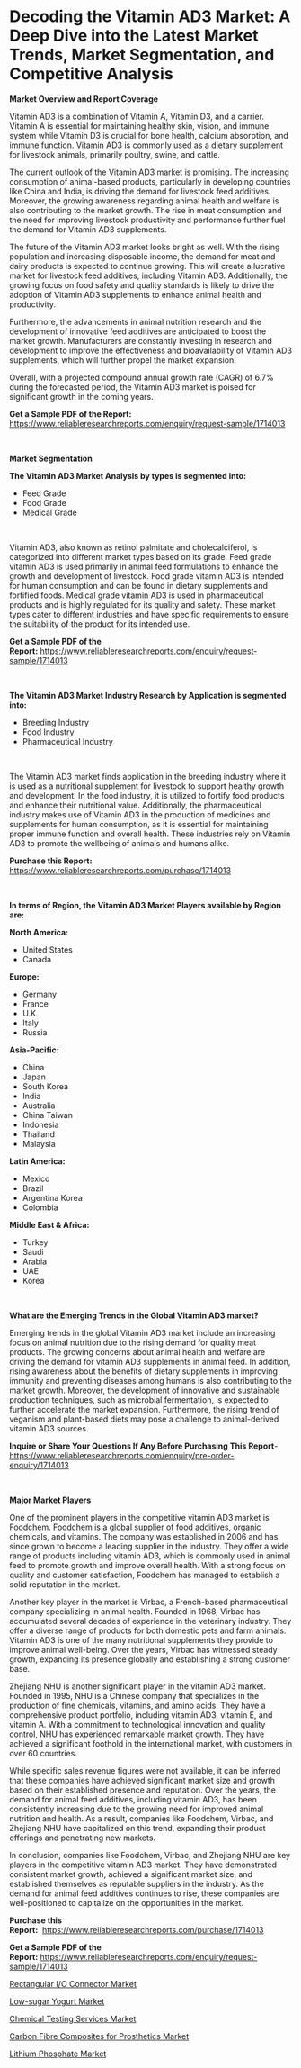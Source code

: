 <p><h1>Decoding the Vitamin AD3 Market: A Deep Dive into the Latest Market Trends, Market Segmentation, and Competitive Analysis</h1></p><p><strong>Market Overview and Report Coverage</strong></p>
<p><p>Vitamin AD3 is a combination of Vitamin A, Vitamin D3, and a carrier. Vitamin A is essential for maintaining healthy skin, vision, and immune system while Vitamin D3 is crucial for bone health, calcium absorption, and immune function. Vitamin AD3 is commonly used as a dietary supplement for livestock animals, primarily poultry, swine, and cattle.</p><p>The current outlook of the Vitamin AD3 market is promising. The increasing consumption of animal-based products, particularly in developing countries like China and India, is driving the demand for livestock feed additives. Moreover, the growing awareness regarding animal health and welfare is also contributing to the market growth. The rise in meat consumption and the need for improving livestock productivity and performance further fuel the demand for Vitamin AD3 supplements.</p><p>The future of the Vitamin AD3 market looks bright as well. With the rising population and increasing disposable income, the demand for meat and dairy products is expected to continue growing. This will create a lucrative market for livestock feed additives, including Vitamin AD3. Additionally, the growing focus on food safety and quality standards is likely to drive the adoption of Vitamin AD3 supplements to enhance animal health and productivity.</p><p>Furthermore, the advancements in animal nutrition research and the development of innovative feed additives are anticipated to boost the market growth. Manufacturers are constantly investing in research and development to improve the effectiveness and bioavailability of Vitamin AD3 supplements, which will further propel the market expansion.</p><p>Overall, with a projected compound annual growth rate (CAGR) of 6.7% during the forecasted period, the Vitamin AD3 market is poised for significant growth in the coming years.</p></p>
<p><strong>Get a Sample PDF of the Report:</strong> <a href="https://www.reliableresearchreports.com/enquiry/request-sample/1714013">https://www.reliableresearchreports.com/enquiry/request-sample/1714013</a></p>
<p>&nbsp;</p>
<p><strong>Market Segmentation</strong></p>
<p><strong>The Vitamin AD3 Market Analysis by types is segmented into:</strong></p>
<p><ul><li>Feed Grade</li><li>Food Grade</li><li>Medical Grade</li></ul></p>
<p>&nbsp;</p>
<p><p>Vitamin AD3, also known as retinol palmitate and cholecalciferol, is categorized into different market types based on its grade. Feed grade vitamin AD3 is used primarily in animal feed formulations to enhance the growth and development of livestock. Food grade vitamin AD3 is intended for human consumption and can be found in dietary supplements and fortified foods. Medical grade vitamin AD3 is used in pharmaceutical products and is highly regulated for its quality and safety. These market types cater to different industries and have specific requirements to ensure the suitability of the product for its intended use.</p></p>
<p><strong>Get a Sample PDF of the Report:</strong>&nbsp;<a href="https://www.reliableresearchreports.com/enquiry/request-sample/1714013">https://www.reliableresearchreports.com/enquiry/request-sample/1714013</a></p>
<p>&nbsp;</p>
<p><strong>The Vitamin AD3 Market Industry Research by Application is segmented into:</strong></p>
<p><ul><li>Breeding Industry</li><li>Food Industry</li><li>Pharmaceutical Industry</li></ul></p>
<p>&nbsp;</p>
<p><p>The Vitamin AD3 market finds application in the breeding industry where it is used as a nutritional supplement for livestock to support healthy growth and development. In the food industry, it is utilized to fortify food products and enhance their nutritional value. Additionally, the pharmaceutical industry makes use of Vitamin AD3 in the production of medicines and supplements for human consumption, as it is essential for maintaining proper immune function and overall health. These industries rely on Vitamin AD3 to promote the wellbeing of animals and humans alike.</p></p>
<p><strong>Purchase this Report:</strong>&nbsp; <a href="https://www.reliableresearchreports.com/purchase/1714013">https://www.reliableresearchreports.com/purchase/1714013</a></p>
<p>&nbsp;</p>
<p><strong>In terms of Region, the Vitamin AD3 Market Players available by Region are:</strong></p>
<p>
    <p> <strong> North America: </strong>
        <ul>
            <li>United States</li>
            <li>Canada</li>
        </ul>
        </p> 
    <p> <strong> Europe: </strong>
        <ul>
            <li>Germany</li>
            <li>France</li>
            <li>U.K.</li>
            <li>Italy</li>
            <li>Russia</li>
        </ul>
        </p> 
    <p> <strong> Asia-Pacific: </strong>
        <ul>
            <li>China</li>
            <li>Japan</li>
            <li>South Korea</li>
            <li>India</li>
            <li>Australia</li>
            <li>China Taiwan</li>
            <li>Indonesia</li>
            <li>Thailand</li>
            <li>Malaysia</li>
        </ul>
        </p> 
    <p> <strong> Latin America: </strong>
        <ul>
            <li>Mexico</li>
            <li>Brazil</li>
            <li>Argentina Korea</li>
            <li>Colombia</li>
        </ul>
        </p> 
    <p> <strong> Middle East & Africa: </strong>
        <ul>
            <li>Turkey</li>
            <li>Saudi</li>
            <li>Arabia</li>
            <li>UAE</li>
            <li>Korea</li>
        </ul>
    </p>
    </p>
<p>&nbsp;</p>
<p><strong>What are the Emerging Trends in the Global Vitamin AD3 market?</strong></p>
<p><p>Emerging trends in the global Vitamin AD3 market include an increasing focus on animal nutrition due to the rising demand for quality meat products. The growing concerns about animal health and welfare are driving the demand for vitamin AD3 supplements in animal feed. In addition, rising awareness about the benefits of dietary supplements in improving immunity and preventing diseases among humans is also contributing to the market growth. Moreover, the development of innovative and sustainable production techniques, such as microbial fermentation, is expected to further accelerate the market expansion. Furthermore, the rising trend of veganism and plant-based diets may pose a challenge to animal-derived vitamin AD3 sources.</p></p>
<p><strong>Inquire or Share Your Questions If Any Before Purchasing This Report</strong>- <a href="https://www.reliableresearchreports.com/enquiry/pre-order-enquiry/1714013">https://www.reliableresearchreports.com/enquiry/pre-order-enquiry/1714013</a></p>
<p>&nbsp;</p>
<p><strong>Major Market Players</strong></p>
<p><p>One of the prominent players in the competitive vitamin AD3 market is Foodchem. Foodchem is a global supplier of food additives, organic chemicals, and vitamins. The company was established in 2006 and has since grown to become a leading supplier in the industry. They offer a wide range of products including vitamin AD3, which is commonly used in animal feed to promote growth and improve overall health. With a strong focus on quality and customer satisfaction, Foodchem has managed to establish a solid reputation in the market.</p><p>Another key player in the market is Virbac, a French-based pharmaceutical company specializing in animal health. Founded in 1968, Virbac has accumulated several decades of experience in the veterinary industry. They offer a diverse range of products for both domestic pets and farm animals. Vitamin AD3 is one of the many nutritional supplements they provide to improve animal well-being. Over the years, Virbac has witnessed steady growth, expanding its presence globally and establishing a strong customer base.</p><p>Zhejiang NHU is another significant player in the vitamin AD3 market. Founded in 1995, NHU is a Chinese company that specializes in the production of fine chemicals, vitamins, and amino acids. They have a comprehensive product portfolio, including vitamin AD3, vitamin E, and vitamin A. With a commitment to technological innovation and quality control, NHU has experienced remarkable market growth. They have achieved a significant foothold in the international market, with customers in over 60 countries.</p><p>While specific sales revenue figures were not available, it can be inferred that these companies have achieved significant market size and growth based on their established presence and reputation. Over the years, the demand for animal feed additives, including vitamin AD3, has been consistently increasing due to the growing need for improved animal nutrition and health. As a result, companies like Foodchem, Virbac, and Zhejiang NHU have capitalized on this trend, expanding their product offerings and penetrating new markets.</p><p>In conclusion, companies like Foodchem, Virbac, and Zhejiang NHU are key players in the competitive vitamin AD3 market. They have demonstrated consistent market growth, achieved a significant market size, and established themselves as reputable suppliers in the industry. As the demand for animal feed additives continues to rise, these companies are well-positioned to capitalize on the opportunities in the market.</p></p>
<p><strong>Purchase this Report:</strong>&nbsp;&nbsp;<a href="https://www.reliableresearchreports.com/purchase/1714013">https://www.reliableresearchreports.com/purchase/1714013</a></p>
<p></p>
<p><strong>Get a Sample PDF of the Report:</strong>&nbsp;<a href="https://www.reliableresearchreports.com/enquiry/request-sample/1714013">https://www.reliableresearchreports.com/enquiry/request-sample/1714013</a></p>
<p><p><a href="https://medium.com/@winonaboehm2023/analyzing-rectangular-i-o-connector-market-global-industry-perspective-and-forecast-2023-to-2030-bfd84cb42347">Rectangular I/O Connector Market</a></p><p><a href="https://medium.com/@othamcclure/low-sugar-yogurt-market-size-and-market-trends-complete-industry-overview-2023-to-2030-bd71f96424af">Low-sugar Yogurt Market</a></p><p><a href="https://www.linkedin.com/pulse/chemical-testing-services-market-insights-players-forecast-tuloc/">Chemical Testing Services Market</a></p><p><a href="https://www.linkedin.com/pulse/decoding-carbon-fibre-composites-prosthetics-market-deep-ivmwc/">Carbon Fibre Composites for Prosthetics Market</a></p><p><a href="https://github.com/melchekhinf/Market-Research-Report-List-1/blob/main/lithium-phosphate-market.md">Lithium Phosphate Market</a></p></p>
